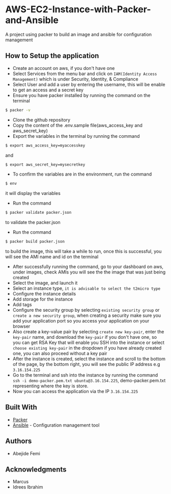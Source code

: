 # AWS-EC2-Instance-with-Packer-and-Ansible

A project using packer to build an image and ansible for configuration management

## How to Setup the application

- Create an account on aws, if you don't have one
- Select Services from the menu bar and click on `IAM(Identity Access Management)` which is under Security, Identity, & Compliance
- Select User and add a user by entering the username, this will be enable to get an access and a secret key
- Ensure you have packer installed by running the command on the terminal 
```bash
$ packer -v
```
- Clone the github repository
- Copy the content of the .env.sample file(aws_access_key and aws_secret_key)
- Export the variables in the terminal by running the command 
```bash 
$ export aws_access_key=myaccesskey
``` 
and 
```bash 
$ export aws_secret_key=mysecretkey
```
- To confirm the variables are in the environment, run the command 
```bash 
$ env
```
it will display the variables
- Run the command 
```bash
$ packer validate packer.json
``` 
to validate the packer.json
- Run the command 
```bash 
$ packer build packer.json
``` 
to build the image, this will take a while to run, once this is successful, you will see the AMI name and id on the terminal
- After successfully running the command, go to your dashboard on aws, under images, check AMIs you will see the the image that was just being created
- Select the image, and launch it
- Select an instance type, `it is advisable to select the t2micro type`
- Configure the instance details
- Add storage for the instance
- Add tags 
- Configure the security group by selecting `existing security group` or `create a new security group`, when creating a security make sure you add your application port so you access your application on your browser
- Also create a key-value pair by selecting `create new key-pair`, enter the `key-pair` name, and download the `key-pair` if you don't have one, so you can get RSA Key that will enable you SSH into the instance or select `choose existing key-pair` in the dropdown if you have already created one, you can also proceed without a key pair
- After the instance is created, select the instance and scroll to the bottom of the page, by the bottom right, you will see the public IP address e.g ```3.16.154.225```
- Go to the terminal and ssh into the instance by running the command ```ssh -i demo-packer.pem.txt ubuntu@3.16.154.225```, demo-packer.pem.txt representing where the key is store.
- Now you can access the application via the IP `3.16.154.225`

## Built With

- [Packer](https://www.packer.io/)
- [Ansible](https://www.ansible.com/) - Configuration management tool

## Authors

- Abejide Femi

## Acknowledgments

- Marcus
- Idrees Ibrahim
